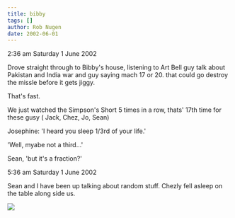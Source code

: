 ```yaml
---
title: bibby
tags: []
author: Rob Nugen
date: 2002-06-01
---
```


<title></title>
<p class=date>2:36 am Saturday 1 June 2002</p>

<p>Drove straight through to Bibby's house, listening to Art Bell guy
talk about Pakistan and India war and guy saying mach 17 or 20. that
could go destroy the missle before it gets jiggy.</p>

<p>That's fast.</p>

<p>We just watched the Simpson's Short 5 times in a row, thats' 17th
time for these gusy ( Jack, Chez, Jo, Sean)

<p>Josephine: 'I heard you sleep 1/3rd of your life.'</p>

<p>'Well, myabe not a third...'</p>

<p>Sean, 'but it's a fraction?'</p>

<p class=date>5:36 am Saturday 1 June 2002</p>

<p>Sean and I have been up talking about random stuff.  Chezly fell
asleep on the table along side us.</p>

<p><img src='/images/rob/wL-ROB.gif'/></p>



